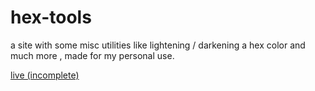 # hex-tools

a site with some misc utilities like lightening / darkening a hex color  and much more , made for my personal use.

<a href="https://siduck76.github.io/hex-tools/"> live (incomplete) </a>
